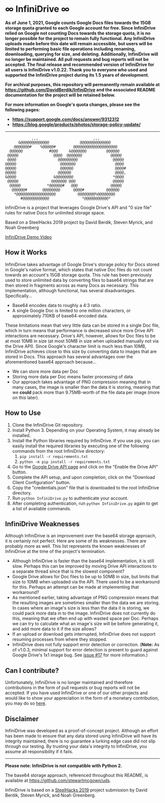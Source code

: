 # ∞ InfiniDrive ∞
**As of June 1, 2021, Google counts Google Docs files towards the 15GB storage quota granted to each Google account for free. Since InfiniDrive relied on Google not counting Docs towards the storage quota, it is no longer possible for the project to remain fully functional. Any InfiniDrive uploads made before this date will remain accessible, but users will be limited to performing basic file operations including renaming, downloading, querying for size, and deleting. Additionally, InfiniDrive will no longer be maintained. All pull requests and bug reports will not be accepted. The final release and recommended version of InfiniDrive for all users is InfiniDrive v1.0.22. Thank you to everyone who used and supported the InfiniDrive project during its 1.5 years of development.**

**For archival purposes, this repository will permanently remain available at https://github.com/DavidBerdik/InfiniDrive and the associated README documentation for the project will be retained below.**

**For more information on Google's quota changes, please see the following pages:**
- **https://support.google.com/docs/answer/9312312**
- **https://blog.google/products/photos/storage-policy-update/**

--------------------------------------------------

```
            ,,,                         ,,,
      &@@@@@@@@@@@@@              @@@@@@@@@@@@@@
    @@@@@@@#    %@@@@@#        @@@@@@@@@@@@@@@@@@@@
  @@@@@@            #@@@     &@@@@@@@         @@@@@@
 @@@@@                @@@@  @@@@@@@             @@@@@
 @@@@                   @@@@@@@@@                @@@@@
@@@@@                    @@@@@@@                  @@@@
@@@@@                    @@@@@@                   @@@@#
@@@@@                   @@@@@@                    @@@@,
&@@@@                 &@@@@@@@@                  *@@@@
 @@@@@               @@@@@@@ @@@                 @@@@@
  @@@@@            *@@@@@@#   @@@               @@@@@
   @@@@@@#       @@@@@@@@      @@@@#          @@@@@@
    *@@@@@@@@@@@@@@@@@@          @@@@@@@@%@@@@@@@@
       #@@@@@@@@@@@@               *@@@@@@@@@@@*
```
InfiniDrive is a project that leverages Google Drive's API and "0 size file" rules for native Docs for unlimited storage space.

Based on a SteelHacks 2019 project by David Berdik, Steven Myrick, and Noah Greenberg

[InfiniDrive Demo Video](https://youtu.be/8u1cwnONJ4E)

## How it Works
InfiniDrive takes advantage of Google Drive's storage policy for Docs stored in Google's native format, which states that native Doc files do not count towards an account's 15GB storage quota. This rule has been previously used to store unlimited data by converting files to base64 strings that are then stored in fragments across as many Docs as necessary. This implementation, although functional, has several disadvantages. Specifically...
- Base64 encodes data to roughly a 4:3 ratio.
- A single Google Doc is limited to one million characters, or approximately 710KB of base64-encoded data.

These limitations mean that very little data can be stored in a single Doc file, which in turn means that performance is decreased since more Drive API interactions are necessary. Drive's API, however, allows for Doc files to be at most 10MB in size (at most 50MB in size when uploaded manually not via the Drive API). Since Google's character limit is much less than 10MB, InfiniDrive achieves close to this size by converting data to images that are stored in Docs. This approach has several advantages over the aforementioned base64 approach because...
- We can store more data per Doc
- Storing more data per Doc means faster processing of data
- Our approach takes advantage of PNG compression meaning that in many cases, the image is smaller than the data it is storing, meaning that we **could** pack more than 9.75MB-worth of the file data per image (more on this later).

## How to Use
1. Clone the InfiniDrive Git repository.
2. Install Python 3. Depending on your Operating System, it may already be installed.
3. Install the Python libraries required by InfiniDrive. If you use pip, you can easily install the required libraries by executing one of the following commands from the root InfiniDrive directory:
    1. `pip install -r requirements.txt`
    2. `python -m pip install -r requirements.txt`
4. Go to the [Google Drive API page](https://developers.google.com/drive/api/v3/quickstart/python) and click on the "Enable the Drive API" button.
5. Complete the API setup, and upon completion, click on the "Download Client Configuration" button.
6. Copy the "credentials.json" file that is downloaded to the root InfiniDrive directory.
7. Run `python InfiniDrive.py` to authenticate your account.
8. After completing authentication, run `python InfiniDrive.py` again to get a list of available commands.

## InfiniDrive Weaknesses
Although InfiniDrive is an improvement over the base64 storage approach, it is certainly not perfect. Here are some of its weaknesses. There are probably more as well. This list represents the known weaknesses of InfiniDrive at the time of the project's termination.
- Although InfiniDrive is faster than the base64 implementation, it is still slow. Perhaps this can be improved by moving Drive API interactions to a separate thread since that is the slowest component?
- Google Drive allows for Doc files to be up to 50MB in size, but limits that size to 10MB when uploaded via the API. There used to be a workaround for this. Perhaps an attempt can be made at implementing that workaround?
- As mentioned earlier, taking advantage of PNG compression means that the resulting images are sometimes smaller than the data we are storing. In cases where an image's size is less than the data it is storing, we could pack more data in to the image. InfiniDrive does not currently do this, meaning that we often end up with wasted space per Doc. Perhaps we can try to calculate what an image's size will be before generating it, and add more data to it if the size allows?
- If an upload or download gets interrupted, InfiniDrive does not support resuming processes from where they stopped.
- InfiniDrive does not fully support error detection or correction. (**Note:** As of v1.0.3, minimal support for error detection is present to guard against Google Drive's 1x1 image bug. See [issue #17](https://github.com/DavidBerdik/InfiniDrive/issues/17#issuecomment-507069576) for more information.)

## Can I contribute?
Unfortunately, InfiniDrive is no longer maintained and therefore contributions in the form of pull requests or bug reports will not be accepted. If you have used InfiniDrive or one of our other projects and would like to show your appreciation in the form of a monetary contribution, you may do so [here](https://www.paypal.com/donate?hosted_button_id=65ULHDRQNPP9N).

## Disclaimer
InfiniDrive was developed as a proof-of-concept project. Although an effort has been made to ensure that any data stored using InfiniDrive will have its integrity maintained, there is no guarantee a lurking edge case did not slip through our testing. By trusting your data's integrity to InfiniDrive, you assume all responsibility if it fails.

--------------------------------------------------

**Please note: InfiniDrive is not compatible with Python 2.**

The base64 storage approach, referenced throughout this README, is available at https://github.com/stewartmcgown/uds.

InfiniDrive is based on a [SteelHacks 2019](http://steelhacks.com/) project submission by David Berdik, Steven Myrick, and Noah Greenberg.
